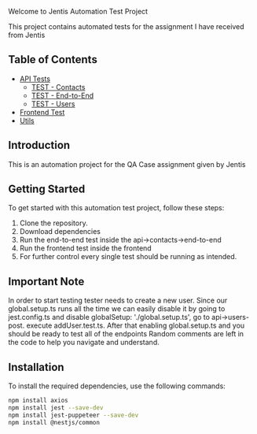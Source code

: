 Welcome to Jentis Automation Test Project

This project contains automated tests for the assignment I have received from Jentis

## Table of Contents
- [API Tests](#api)
    - [TEST - Contacts](#contacts)
    - [TEST - End-to-End](#end-to-end)
    - [TEST - Users](#users)
- [Frontend Test](#frontend)
- [Utils](#utils)

## Introduction

This is an automation project for the QA Case assignment given by Jentis 

## Getting Started

To get started with this automation test project, follow these steps:
1. Clone the repository.
2. Download dependencies
3. Run the end-to-end test inside the api->contacts->end-to-end
4. Run the frontend test inside the frontend
5. For further control every single test should be running as intended.

## Important Note

 In order to start testing tester needs to create a new user. Since our
global.setup.ts runs all the time we can easily disable it by going to jest.config.ts and disable globalSetup: './global.setup.ts',
go to api->users-post. execute addUser.test.ts.
After that enabling global.setup.ts and you should be ready to test all of the endpoints
Random comments are left in the code to help you navigate and understand.


## Installation

To install the required dependencies, use the following commands:

```bash
npm install axios
npm install jest --save-dev
npm install jest-puppeteer --save-dev
npm install @nestjs/common
